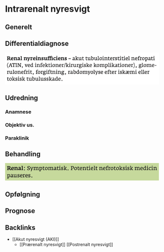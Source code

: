 # Intrarenalt nyresvigt
## Generelt


## Differentialdiagnose
![](BearImages/855382D9-9018-4B35-8334-863A34BE4E55-15714-000035CC06619ECF/2D4B5D6A-1697-4975-B5F5-FC61FB7DFFF4.png)

## Udredning
### Anamnese

### Objektiv us.

### Paraklinik

## Behandling
![](BearImages/0BF1B19C-A8A8-4E5A-89F4-A3B3368BA7ED-15714-000036308BE4396E/F3A110E9-BF65-451E-BCCF-60D6ADCB54E6.png)

## Opfølgning


## Prognose
 

## Backlinks
* [[Akut nyresvigt (AKI)]]
	* [[Prærenalt nyresvigt]]
[[Postrenalt nyresvigt]]

<!-- #anki/deck/Medicine# #anki/tag/med/Nephrology -->

<!-- {BearID:247FFE9D-11B3-410E-B50D-338691AAC723-15714-000035C7A9A5158B} -->
